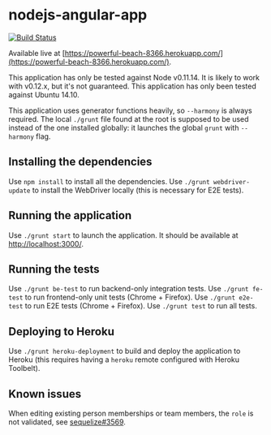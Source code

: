 # nodejs-angular-app

[![Build Status](https://travis-ci.org/loki2302/nodejs-angular-app.svg?branch=master)](https://travis-ci.org/loki2302/nodejs-angular-app)

Available live at [https://powerful-beach-8366.herokuapp.com/](https://powerful-beach-8366.herokuapp.com/).

This application has only be tested against Node v0.11.14. It is likely to work with v0.12.x, but it's not guaranteed. This application has only been tested against Ubuntu 14.10.

This application uses generator functions heavily, so `--harmony` is always required. The local `./grunt` file found at the root is supposed to be used instead of the one installed globally: it launches the global `grunt` with `--harmony` flag.

## Installing the dependencies

Use `npm install` to install all the dependencies. Use `./grunt webdriver-update` to install the WebDriver locally (this is necessary for E2E tests).

## Running the application

Use `./grunt start` to launch the application. It should be available at [http://localhost:3000/](http://localhost:3000/).

## Running the tests

Use `./grunt be-test` to run backend-only integration tests. Use `./grunt fe-test` to run frontend-only unit tests (Chrome + Firefox). Use `./grunt e2e-test` to run E2E tests (Chrome + Firefox). Use `./grunt test` to run all tests.

## Deploying to Heroku

Use `./grunt heroku-deployment` to build and deploy the application to Heroku (this requires having a `heroku` remote configured with Heroku Toolbelt).

## Known issues

When editing existing person memberships or team members, the `role` is not validated, see [sequelize#3569](https://github.com/sequelize/sequelize/issues/3569).
